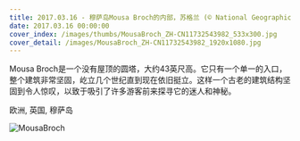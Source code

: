 ```yaml
---
title: 2017.03.16 - 穆萨岛Mousa Broch的内部，苏格兰 (© National Geographic Creative/Alamy)
date: 2017.03.16 00:00:00
cover_index: /images/thumbs/MousaBroch_ZH-CN11732543982_533x300.jpg
cover_detail: /images/MousaBroch_ZH-CN11732543982_1920x1080.jpg
---
```


Mousa Broch是一个没有屋顶的圆塔，大约43英尺高。它只有一个单一的入口，
整个建筑非常坚固，屹立几个世纪直到现在依旧挺立。这样一个古老的建筑结构坚固到令人惊叹，以致于吸引了许多游客前来探寻它的迷人和神秘。

欧洲, 英国, 穆萨岛

![MousaBroch](/images/MousaBroch_ZH-CN11732543982_1920x1080.jpg)
